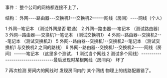 ﻿事件： 整个公司的网络都连接不上了， 

结构： 外网----路由器---交换机1---交换机2------网线（房间）----网线（个人）

1 外网--笔记本   （测试外网是否 联通）
2  外网--路由器---笔记本      （测试路由器）
3   外网--路由器---交换机1--笔记本    （测试交换机1）
4   外网--路由器--交换机2---笔记本     （测试交换机2）
5   外网--路由器--交换机1--交换机2--笔记本    （测试交换机1 与交换机2 之间的路线）
6  外网--路由器--交换机1--交换机2-----网线（房间）------笔记本    （这里多个测试，   1 测试当个网线    2 测试多个网线）----------------------------------最后发现时某根网线（房间内） 坏了

7  再次检测 房间内的网线时      发现房间内的 某个网线    物理上的线路配置错了。 
